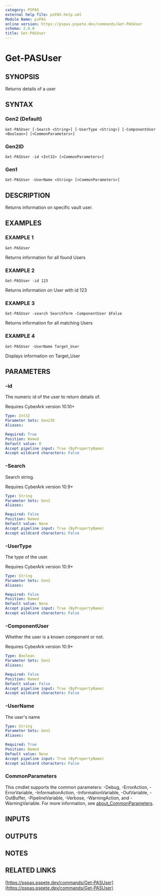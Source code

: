 ```yaml
---
category: PSPAS
external help file: psPAS-help.xml
Module Name: psPAS
online version: https://pspas.pspete.dev/commands/Get-PASUser
schema: 2.0.0
title: Get-PASUser
---
```


# Get-PASUser

## SYNOPSIS
Returns details of a user

## SYNTAX

### Gen2 (Default)
```
Get-PASUser [-Search <String>] [-UserType <String>] [-ComponentUser <Boolean>] [<CommonParameters>]
```

### Gen2ID
```
Get-PASUser -id <Int32> [<CommonParameters>]
```

### Gen1
```
Get-PASUser -UserName <String> [<CommonParameters>]
```

## DESCRIPTION
Returns information on specific vault user.

## EXAMPLES

### EXAMPLE 1
```
Get-PASUser
```

Returns information for all found Users

### EXAMPLE 2
```
Get-PASUser -id 123
```

Returns information on User with id 123

### EXAMPLE 3
```
Get-PASUser -search SearchTerm -ComponentUser $False
```

Returns information for all matching Users

### EXAMPLE 4
```
Get-PASUser -UserName Target_User
```

Displays information on Target_User

## PARAMETERS

### -id
The numeric id of the user to return details of.

Requires CyberArk version 10.10+

```yaml
Type: Int32
Parameter Sets: Gen2ID
Aliases:

Required: True
Position: Named
Default value: 0
Accept pipeline input: True (ByPropertyName)
Accept wildcard characters: False
```

### -Search
Search string.

Requires CyberArk version 10.9+

```yaml
Type: String
Parameter Sets: Gen2
Aliases:

Required: False
Position: Named
Default value: None
Accept pipeline input: True (ByPropertyName)
Accept wildcard characters: False
```

### -UserType
The type of the user.

Requires CyberArk version 10.9+

```yaml
Type: String
Parameter Sets: Gen2
Aliases:

Required: False
Position: Named
Default value: None
Accept pipeline input: True (ByPropertyName)
Accept wildcard characters: False
```

### -ComponentUser
Whether the user is a known component or not.

Requires CyberArk version 10.9+

```yaml
Type: Boolean
Parameter Sets: Gen2
Aliases:

Required: False
Position: Named
Default value: False
Accept pipeline input: True (ByPropertyName)
Accept wildcard characters: False
```

### -UserName
The user's name

```yaml
Type: String
Parameter Sets: Gen1
Aliases:

Required: True
Position: Named
Default value: None
Accept pipeline input: True (ByPropertyName)
Accept wildcard characters: False
```

### CommonParameters
This cmdlet supports the common parameters: -Debug, -ErrorAction, -ErrorVariable, -InformationAction, -InformationVariable, -OutVariable, -OutBuffer, -PipelineVariable, -Verbose, -WarningAction, and -WarningVariable. For more information, see [about_CommonParameters](http://go.microsoft.com/fwlink/?LinkID=113216).

## INPUTS

## OUTPUTS

## NOTES

## RELATED LINKS

[https://pspas.pspete.dev/commands/Get-PASUser](https://pspas.pspete.dev/commands/Get-PASUser)

